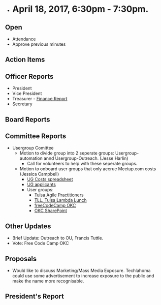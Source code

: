 * # April 18, 2017, 6:30pm - 7:30pm.

## Open
* Attendance
* Approve previous minutes

## Action Items

## Officer Reports
* President
* Vice President
* Treasurer - [Finance Report](https://docs.google.com/presentation/d/1LO3OkofXvd7qWpbfH0ANNVMEwExWac2B1gG3aZGAU0Y/edit?usp=sharing)
* Secretary

## Board Reports


## Committee Reports
  - Usergroup Comittee 
       - Motion to divide group into 2 seperate groups: Usergroup-automation annd Usergroup-Outreach. (Jesse Harlin)
         - Call for volunteers to help with these seperate groups.
       - Motion to onboard user groups that only accrue Meetup.com costs (Jessica Campbell)
         - [UG Costs spreadsheet](https://docs.google.com/spreadsheets/d/1n-yIZlFzGmXCaONGgMKuAr3cRbcDGKroEGY3bC1KetY/edit?usp=sharing)
         - [UG applicants](https://gist.github.com/seejessicacode/b9122dff8b2b381470aeac5a3771a272)
         - User groups:
           - [Tulsa Agile Practitioners](https://gist.github.com/seejessicacode/b9122dff8b2b381470aeac5a3771a272#tulsa-agile-practitioners)
           - [TLL, Tulsa Lambda Lunch](https://gist.github.com/seejessicacode/b9122dff8b2b381470aeac5a3771a272#tll-tulsa-lambda-lunch)
           - [freeCodeCamp OKC](https://gist.github.com/seejessicacode/b9122dff8b2b381470aeac5a3771a272#freecodecamp-oklahoma-city)
           - [OKC SharePoint](https://gist.github.com/seejessicacode/b9122dff8b2b381470aeac5a3771a272#oklahoma-city-sharepoint-user-group) 
## Other Updates
   - Brief Update: Outreach to OU, Francis Tuttle.
   - Vote: Free Code Camp OKC
## Proposals
  - Would like to discuss Marketing/Mass Media Exposure. Techlahoma could use some advertisement to increase exposure to the public and make the name more recognisable.
  
  
## President's Report 
